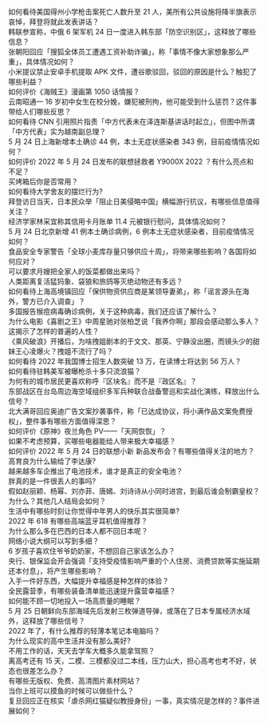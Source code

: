 如何看待美国得州小学枪击案死亡人数升至 21 人，美所有公共设施将降半旗表示哀悼，拜登将就此发表讲话？  
韩联参宣称，中俄 6 架军机 24 日一度进入韩东部「防空识别区」，这释放了哪些信息？  
张朝阳回应「搜狐全体员工遭遇工资补助诈骗」，称「事情不像大家想象那么严重」，具体情况如何？  
小米提议禁止安卓手机提取 APK 文件，遭谷歌驳回，驳回的原因是什么？触犯了哪些利益？  
如何评价《海贼王》漫画第 1050 话情报？  
云南昭通一 16 岁初中女生在校分娩，嫌犯被刑拘，他可能受到什么惩罚？这件事带给人们哪些反思？  
如何看待 CNN 引用照片指责「中方代表未在泽连斯基讲话时起立」，但图中所谓「中方代表」实为越南副总理？  
5 月 24 日上海新增本土确诊 44 例，本土无症状感染者 343 例，目前疫情情况如何？  
如何评价 2022 年 5 月 24 日发布的联想拯救者 Y9000X 2022 ？有什么亮点和不足？  
买烤箱后你是否常用？  
如何看待大学舍友的摆烂行为?  
拜登访日当天，日本民众举「阻止日美侵略中国」横幅游行抗议，有哪些信息值得关注？  
经济学家林采宜称其信用卡月账单 11.4 元被银行慰问，具体情况如何？  
5 月 24 日北京新增 41 例本土确诊病例，6 例本土无症状感染者，目前疫情情况如何？  
食品安全专家警告「全球小麦库存量只够供应十周」，将带来哪些影响？各国将如何应对？  
可以要求月嫂把全家人的饭菜都做出来吗？  
人类距离复活猛犸象、袋狼和旅鸽等灭绝动物还有多远？  
如何看待上海高境镇回应「保供物资供应商是某领导妻弟」，称「谣言源头在海外，警方已介入调查」？  
多国报告猴痘病毒确诊病例，关于这种病毒，我们还应该了解什么？  
为什么电影《喜剧之王》中周星驰对张柏芝说「我养你啊」那段会感动那么多人？这揭示了怎样的普遍的人性？  
《乘风破浪》开播后，为啥拽姐剧本的于文文、那英、宁静没出圈，而镜头少的甜妹王心凌爆火？拽姐不流行了吗？  
如何看待 2022 年我国博士招生人数突破 13 万，在读博士将达到 56 万人？  
如何看待驻韩美军被曝枪杀十多只流浪猫？  
为何有的城市居民更喜欢称呼『区块名』而不是『政区名』？  
东部战区在台岛周边海空域组织多军兵种联合战备警巡和实战化演练，释放出什么信号？  
北大满哥回应奥迪广告文案抄袭事件，称「已达成协议，将小满作品文案免费授权」，整件事有哪些方面值得深思？  
如何评价《原神》夜兰角色 PV——「天网恢恢」？  
如果不考虑预算，买哪些电器能给人带来极大幸福感？  
如何评价 2022 年 5 月 24 日的联想小新 新品发布会？有哪些值得关注的地方？  
高育良为什么输给了李达康?  
越来越多车企推出了电池技术，谁才是真正的安全电池？  
胖真的是一件很丢人的事吗?  
假如赵丽颖、杨幂、刘亦菲、唐嫣、刘诗诗从小同时进宫，到最后谁会制霸皇权？为什么？其他几人结局会如何？  
生活中有哪些时刻让你觉得中年男人的快乐其实很简单?  
2022 年 618 有哪些高端蓝牙耳机值得推荐？  
为什么那么多在巴西的日本人都不回日本呢？  
网络小说大纲可以写到多细？  
6 岁孩子喜欢住爷爷奶奶家，不想回自己家该怎么办？  
央行、银保监会开会强调「支持受疫情影响严重的个人住房、消费贷款等实施延期还本付息」，将产生哪些影响？  
入手一件好东西，大幅提升幸福感是种怎样的体验？  
全民露营季，有哪些装备清单能迅速提升露营幸福感？  
如何能不顾一切地投入一场高质量的睡眠？  
5 月 25 日朝鲜向东部海域先后发射三枚弹道导弹，或落在了日本专属经济水域外，这释放了哪些信号？  
2022 年了，有什么推荐的轻薄本笔记本电脑吗？  
为什么现实的高中生活并没有那么美好?  
不用工作的话，天天去学车大概多久能拿驾照？  
离高考还有 15 天，二模、三模都没过二本线，压力山大，担心高考也考不好，状态也很差怎么办？  
有哪些无版权、免费、高清图片素材网站？  
当你上班可以摸鱼的时候可以做些什么？  
复旦回应正在核实「虐杀网红猫疑似教授身份」一事，真实情况是怎样的？事件进展如何？  
